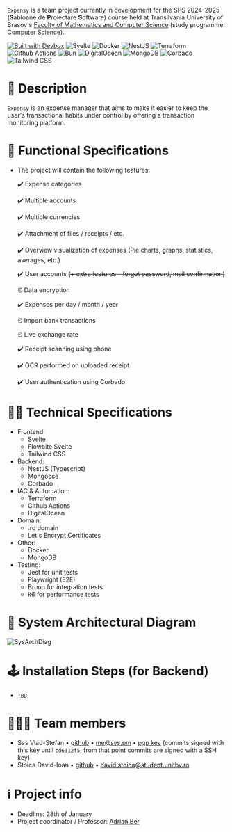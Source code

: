 `Expensy` is a team project currently in development for the SPS 2024-2025 (**S**abloane de **P**roiectare **S**oftware) course held at Transilvania University of Brasov's [Faculty of Mathematics and Computer Science](https://mateinfo.unitbv.ro) (study programme: Computer Science).

[![Built with Devbox](https://www.jetify.com/img/devbox/shield_moon.svg)](https://www.jetify.com/devbox/docs/contributor-quickstart/)
![Svelte](https://img.shields.io/badge/Svelte-4A4A55?logo=svelte&logoColor=FF3E00)
![Docker](https://img.shields.io/badge/Docker-%230db7ed.svg?logo=docker&logoColor=white)
![NestJS](https://img.shields.io/badge/NestJS-E0234E?logo=nestjs&logoColor=white)
![Terraform](https://img.shields.io/badge/Terraform-%235835CC.svg?&logo=terraform&logoColor=white)
![Github Actions](https://img.shields.io/badge/Github_Actions-2088FF?logo=github-actions&logoColor=white)
![Bun](https://img.shields.io/badge/Bun-4A4A55?logo=bun&logoColor=ffe4e1)
![DigitalOcean](https://img.shields.io/badge/Digital_Ocean-0080FF?logo=DigitalOcean&logoColor=white)
![MongoDB](https://img.shields.io/badge/MongoDB-4EA94B?logo=mongodb&logoColor=white)
![Corbado](https://img.shields.io/badge/Corbado-ffffff?logo=keepassxc&logoColor=black)
![Tailwind CSS](https://img.shields.io/badge/Tailwind_CSS-38B2AC?logo=tailwind-css&logoColor=white)


# 📜 Description
`Expensy` is an expense manager that aims to make it easier to keep the user's transactional habits under control by offering a transaction monitoring platform.

# 🔧 Functional Specifications
- The project will contain the following features:

  ✔️ Expense categories

  ✔️ Multiple accounts

  ✔️ Multiple currencies

  ✔️ Attachment of files / receipts / etc.

  ✔️ Overview visualization of expenses (Pie charts, graphs, statistics, averages, etc.)

  ✔️ User accounts ~~(+ extra features – forgot password, mail confirmation)~~

  ⏰ Data encryption

  ✔️ Expenses per day / month / year

  ⏰ Import bank transactions

  ⏰ Live exchange rate

  ✔️ Receipt scanning using phone

  ✔️ OCR performed on uploaded receipt

  ✔️ User authentication using Corbado

# 🧑‍💻 Technical Specifications
- Frontend:
  - Svelte
  - Flowbite Svelte
  - Tailwind CSS
- Backend:
  - NestJS (Typescript)
  - Mongoose
  - Corbado
- IAC & Automation:
  - Terraform
  - Github Actions
  - DigitalOcean
- Domain:
  - .ro domain
  - Let's Encrypt Certificates
- Other:
  - Docker
  - MongoDB
- Testing:
  - Jest for unit tests
  - Playwright (E2E)
  - Bruno for integration tests
  - k6 for performance tests

# 📐 System Architectural Diagram
![SysArchDiag](https://github.com/user-attachments/assets/09e747db-6ea0-4cce-90e1-a35723df2667)

# 🕹️ Installation Steps (for Backend)
- `TBD`

# 🧑‍🤝‍🧑‍ Team members
- Sas Vlad-Ștefan • [github](https://github.com/vlsts) • [me@svs.pm](mailto:me@svs.pm) • [pgp key](https://keys.openpgp.org/search?q=ED82B2B95B3BEC7FEFC59C956E2186ECD0848BCA) (commits signed with this key until `cd6312f5`, from that point commits are signed with a SSH key)
- Stoica David-Ioan • [github](https://github.com/stoica-david) • [david.stoica@student.unitbv.ro](mailto:david.stoica@student.unitbv.ro)
 
# ℹ️ Project info
- Deadline: 28th of January
- Project coordinator / Professor: [Adrian Ber](https://github.com/beradrian)
